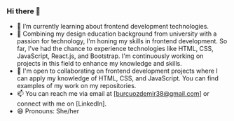 ### Hi there 👋

- 🌱 I’m currently learning about frontend development technologies.
- 🚀 Combining my design education background from university with a passion for technology, I'm honing my skills in frontend development. So far, I've had the chance to experience technologies like HTML, CSS, JavaScript, React.js, and Bootstrap. I'm continuously working on projects in this field to enhance my knowledge and skills.
- 👯 I'm open to collaborating on frontend development projects where I can apply my knowledge of HTML, CSS, and JavaScript. You can find examples of my work on my repositories.
- 📫 You can reach me via email at [burcuozdemir38@gmail.com] or connect with me on [LinkedIn].
- 😄 Pronouns: She/her
  
